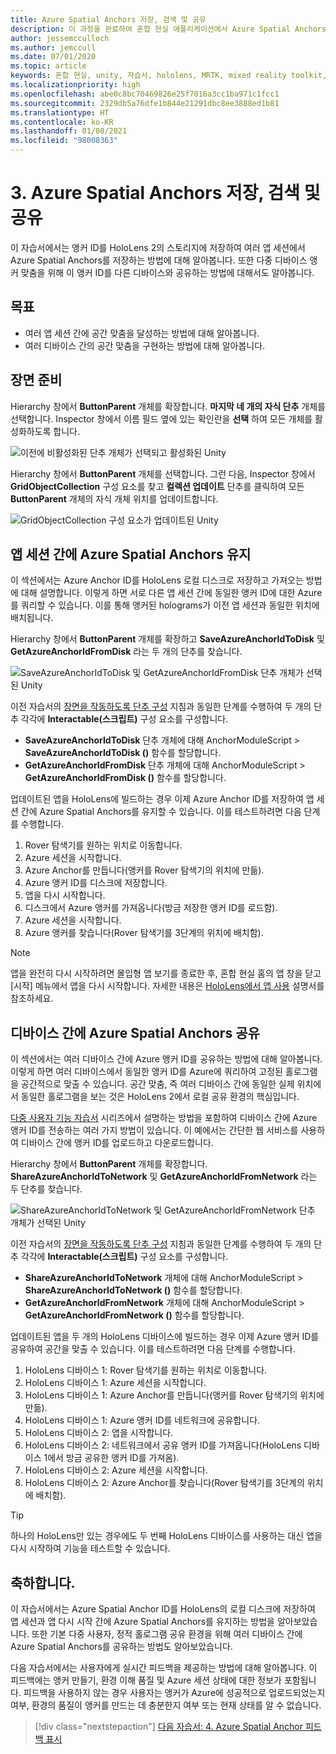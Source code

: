 ```yaml
---
title: Azure Spatial Anchors 저장, 검색 및 공유
description: 이 과정을 완료하여 혼합 현실 애플리케이션에서 Azure Spatial Anchors를 저장, 검색, 공유하는 방법을 알아봅니다.
author: jessemcculloch
ms.author: jemccull
ms.date: 07/01/2020
ms.topic: article
keywords: 혼합 현실, unity, 자습서, hololens, MRTK, mixed reality toolkit, UWP, Azure spatial anchors, 앱 세션
ms.localizationpriority: high
ms.openlocfilehash: abe0c8bc70469826e25f7016a3cc1ba971c1fcc1
ms.sourcegitcommit: 2329db5a76dfe1b844e21291dbc8ee3888ed1b81
ms.translationtype: HT
ms.contentlocale: ko-KR
ms.lasthandoff: 01/08/2021
ms.locfileid: "98008363"
---
```

# <a name="3-saving-retrieving-and-sharing-azure-spatial-anchors"></a>3. Azure Spatial Anchors 저장, 검색 및 공유

이 자습서에서는 앵커 ID를 HoloLens 2의 스토리지에 저장하여 여러 앱 세션에서 Azure Spatial Anchors를 저장하는 방법에 대해 알아봅니다. 또한 다중 디바이스 앵커 맞춤을 위해 이 앵커 ID를 다른 디바이스와 공유하는 방법에 대해서도 알아봅니다.

## <a name="objectives"></a>목표

* 여러 앱 세션 간에 공간 맞춤을 달성하는 방법에 대해 알아봅니다.
* 여러 디바이스 간의 공간 맞춤을 구현하는 방법에 대해 알아봅니다.

## <a name="preparing-the-scene"></a>장면 준비

Hierarchy 창에서 **ButtonParent** 개체를 확장합니다. **마지막 네 개의 자식 단추** 개체를 선택합니다. Inspector 창에서 이름 필드 옆에 있는 확인란을 **선택** 하여 모든 개체를 활성화하도록 합니다.

![이전에 비활성화된 단추 개체가 선택되고 활성화된 Unity](images/mr-learning-asa/asa-03-section1-step1-1.png)

Hierarchy 창에서 **ButtonParent** 개체를 선택합니다. 그런 다음, Inspector 창에서 **GridObjectCollection** 구성 요소를 찾고 **컬렉션 업데이트** 단추를 클릭하여 모든 **ButtonParent** 개체의 자식 개체 위치를 업데이트합니다.

![GridObjectCollection 구성 요소가 업데이트된 Unity](images/mr-learning-asa/asa-03-section1-step1-2.png)

## <a name="persisting-azure-spatial-anchors-between-app-sessions"></a>앱 세션 간에 Azure Spatial Anchors 유지

이 섹션에서는 Azure Anchor ID를 HoloLens 로컬 디스크로 저장하고 가져오는 방법에 대해 설명합니다. 이렇게 하면 서로 다른 앱 세션 간에 동일한 앵커 ID에 대한 Azure를 쿼리할 수 있습니다. 이를 통해 앵커된 holograms가 이전 앱 세션과 동일한 위치에 배치됩니다.

Hierarchy 창에서 **ButtonParent** 개체를 확장하고 **SaveAzureAnchorIdToDisk** 및 **GetAzureAnchorIdFromDisk** 라는 두 개의 단추를 찾습니다.

![SaveAzureAnchorIdToDisk 및 GetAzureAnchorIdFromDisk 단추 개체가 선택된 Unity](images/mr-learning-asa/asa-03-section2-step1-1.png)

이전 자습서의 [장면을 작동하도록 단추 구성](mr-learning-asa-02.md#configuring-the-buttons-to-operate-the-scene) 지침과 동일한 단계를 수행하여 두 개의 단추 각각에 **Interactable(스크립트)** 구성 요소를 구성합니다.

* **SaveAzureAnchorIdToDisk** 단추 개체에 대해 AnchorModuleScript > **SaveAzureAnchorIdToDisk ()** 함수를 할당합니다.
* **GetAzureAnchorIdFromDisk** 단추 개체에 대해 AnchorModuleScript > **GetAzureAnchorIdFromDisk ()** 함수를 할당합니다.

업데이트된 앱을 HoloLens에 빌드하는 경우 이제 Azure Anchor ID를 저장하여 앱 세션 간에 Azure Spatial Anchors를 유지할 수 있습니다. 이를 테스트하려면 다음 단계를 수행합니다.

1. Rover 탐색기를 원하는 위치로 이동합니다.
2. Azure 세션을 시작합니다.
3. Azure Anchor를 만듭니다(앵커를 Rover 탐색기의 위치에 만듦).
4. Azure 앵커 ID를 디스크에 저장합니다.
5. 앱을 다시 시작합니다.
6. 디스크에서 Azure 앵커를 가져옵니다(방금 저장한 앵커 ID를 로드함).
7. Azure 세션을 시작합니다.
8. Azure 앵커를 찾습니다(Rover 탐색기를 3단계의 위치에 배치함).

> [!NOTE]
> 앱을 완전히 다시 시작하려면 몰입형 앱 보기를 종료한 후, 혼합 현실 홈의 앱 창을 닫고 [시작] 메뉴에서 앱을 다시 시작합니다. 자세한 내용은 [HoloLens에서 앱 사용](https://docs.microsoft.com/hololens/holographic-home#using-apps-on-hololens) 설명서를 참조하세요.

## <a name="sharing-azure-spatial-anchors-between-devices"></a>디바이스 간에 Azure Spatial Anchors 공유

이 섹션에서는 여러 디바이스 간에 Azure 앵커 ID를 공유하는 방법에 대해 알아봅니다. 이렇게 하면 여러 디바이스에서 동일한 앵커 ID를 Azure에 쿼리하여 고정된 홀로그램을 공간적으로 맞출 수 있습니다. 공간 맞춤, 즉 여러 디바이스 간에 동일한 실제 위치에서 동일한 홀로그램을 보는 것은 HoloLens 2에서 로컬 공유 환경의 핵심입니다.

[다중 사용자 기능 자습서](mr-learning-sharing-02.md) 시리즈에서 설명하는 방법을 포함하여 디바이스 간에 Azure 앵커 ID를 전송하는 여러 가지 방법이 있습니다. 이 예에서는 간단한 웹 서비스를 사용하여 디바이스 간에 앵커 ID를 업로드하고 다운로드합니다.

Hierarchy 창에서 **ButtonParent** 개체를 확장합니다.   **ShareAzureAnchorIdToNetwork** 및 **GetAzureAnchorIdFromNetwork** 라는 두 단추를 찾습니다.

![ShareAzureAnchorIdToNetwork 및 GetAzureAnchorIdFromNetwork 단추 개체가 선택된 Unity](images/mr-learning-asa/asa-03-section3-step1-1.png)

이전 자습서의 [장면을 작동하도록 단추 구성](mr-learning-asa-02.md#configuring-the-buttons-to-operate-the-scene) 지침과 동일한 단계를 수행하여 두 개의 단추 각각에 **Interactable(스크립트)** 구성 요소를 구성합니다.

* **ShareAzureAnchorIdToNetwork** 개체에 대해 AnchorModuleScript > **ShareAzureAnchorIdToNetwork ()** 함수를 할당합니다.
* **GetAzureAnchorIdFromNetwork** 개체에 대해 AnchorModuleScript > **GetAzureAnchorIdFromNetwork ()** 함수를 할당합니다.

업데이트된 앱을 두 개의 HoloLens 디바이스에 빌드하는 경우 이제 Azure 앵커 ID를 공유하여 공간을 맞출 수 있습니다. 이를 테스트하려면 다음 단계를 수행합니다.

1. HoloLens 디바이스 1: Rover 탐색기를 원하는 위치로 이동합니다.
2. HoloLens 디바이스 1: Azure 세션을 시작합니다.
3. HoloLens 디바이스 1: Azure Anchor를 만듭니다(앵커를 Rover 탐색기의 위치에 만듦).
4. HoloLens 디바이스 1: Azure 앵커 ID를 네트워크에 공유합니다.
5. HoloLens 디바이스 2: 앱을 시작합니다.
6. HoloLens 디바이스 2: 네트워크에서 공유 앵커 ID를 가져옵니다(HoloLens 디바이스 1에서 방금 공유한 앵커 ID를 가져옴).
7. HoloLens 디바이스 2: Azure 세션을 시작합니다.
8. HoloLens 디바이스 2: Azure Anchor를 찾습니다(Rover 탐색기를 3단계의 위치에 배치함).

> [!TIP]
> 하나의 HoloLens만 있는 경우에도 두 번째 HoloLens 디바이스를 사용하는 대신 앱을 다시 시작하여 기능을 테스트할 수 있습니다.

## <a name="congratulations"></a>축하합니다.

이 자습서에서는 Azure Spatial Anchor ID를 HoloLens의 로컬 디스크에 저장하여 앱 세션과 앱 다시 시작 간에 Azure Spatial Anchors를 유지하는 방법을 알아보았습니다. 또한 기본 다중 사용자, 정적 홀로그램 공유 환경을 위해 여러 디바이스 간에 Azure Spatial Anchors를 공유하는 방법도 알아보았습니다.

다음 자습서에서는 사용자에게 실시간 피드백을 제공하는 방법에 대해 알아봅니다. 이 피드백에는 앵커 만들기, 환경 이해 품질 및 Azure 세션 상태에 대한 정보가 포함됩니다. 피드백을 사용하지 않는 경우 사용자는 앵커가 Azure에 성공적으로 업로드되었는지 여부, 환경의 품질이 앵커를 만드는 데 충분한지 여부 또는 현재 상태를 알 수 없습니다.

> [!div class="nextstepaction"]
> [다음 자습서: 4. Azure Spatial Anchor 피드백 표시](mr-learning-asa-04.md)
